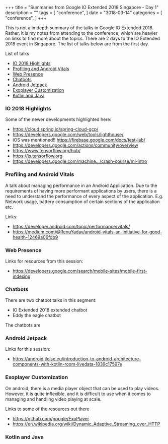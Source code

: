 +++
title = "Summaries from Google IO Extended 2018 Singapore - Day 1"
description = ""
tags = [
    "conference",
]
date = "3018-03-14"
categories = [
    "conference",
]
+++

This is not a in depth summary of the talks in Google IO Extended 2018. Rather, it is my notes from attending to the conference, which are heavier on links to find more about the topics. There are 2 days to the IO Extended 2018 event in Singapore. The list of talks below are from the first day.

List of talks

- [IO 2018 Highlights](#io-2018-highlights)
- [Profiling and Android Vitals](#profiling-and-android-vitals)
- [Web Presence](#web-presence)
- [Chatbots](#chatbots)
- [Android Jetpack](#android-jetpack)
- [Exoplayer Customization](#exoplayer-customization)
- [Kotlin and Java](#kotlin-and-java)

### IO 2018 Highlights

Some of the newer developments highlighted here:
- https://cloud.spring.io/spring-cloud-gcp/
- https://developers.google.com/web/tools/lighthouse/
- iOS was mentioned!! https://firebase.google.com/docs/test-lab/
- https://developers.google.com/actions/community/overview
- https://www.tensorflow.org/hub/
- https://js.tensorflow.org
- https://developers.google.com/machine…/crash-course/ml-intro

### Profiling and Android Vitals

A talk about managing performance in an Android Application. Due to the requirements of having more performant applications by users, there is a need to understand the performance of every aspect of the application. E.g. Network usage, battery consumption of certain sections of the application etc.

Links:
- https://developer.android.com/topic/performance/vitals/
- https://medium.com/@RenuYadav/android-vitals-an-initiative-for-good-health-12469a06fdb9

### Web Presence

Links for resources from this session:
- https://developers.google.com/search/mobile-sites/mobile-first-indexing

### Chatbots

There are two chatbot talks in this segment:

- IO Extended 2018 extended chatbot
- Eddy the eagle chatbot

The chatbots are 

### Android Jetpack

Links for this session:
- https://android.jlelse.eu/introduction-to-android-architecture-components-with-kotlin-room-livedata-1839c17597e

### Exoplayer Customization

On android, there is a media player object that can be used to play videos. However, it is quite inflexible, and it is difficult to use when it comes to managing and handling video playing at scale.

Links to some of the resources out there
- https://github.com/google/ExoPlayer
- https://en.wikipedia.org/wiki/Dynamic_Adaptive_Streaming_over_HTTP

### Kotlin and Java
